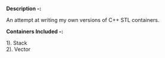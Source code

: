 **Description -:**

An attempt at writing my own versions of C++ STL containers.

**Containers Included -:**   

1). Stack   
2). Vector   

